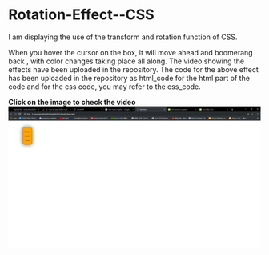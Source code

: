 # Rotation-Effect--CSS
[](video/css.mp4)
I am displaying the use of the transform and rotation function of CSS.

When you hover the cursor on the box, it will move ahead and boomerang back , with color changes taking place all along. 
The video showing the effects have been uploaded in the repository. 
The code for the above effect has been uploaded in the repository as html_code for the html part of the code and for the css code, you may refer to the css_code.


****Click on the image to check the video****
[![Watch the video](img.jpeg)](https://youtu.be/loc18G8LXoQ)
